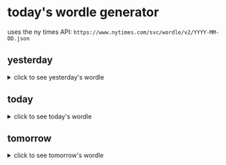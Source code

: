 # today's wordle generator

uses the ny times API: `https://www.nytimes.com/svc/wordle/v2/YYYY-MM-DD.json`

## yesterday

<details>
    <summary>click to see yesterday's wordle</summary>

    haven

</details>

## today

<details>
    <summary>click to see today's wordle</summary>

    ideal

</details>

## tomorrow

<details>
    <summary>click to see tomorrow's wordle</summary>

    limbo

</details>
